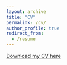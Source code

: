 ```yaml
---
layout: archive
title: "CV"
permalink: /cv/
author_profile: true
redirect_from:
  - /resume
---
```


[Download my CV here](https://m-schochet.github.io/files/cv.pdf)